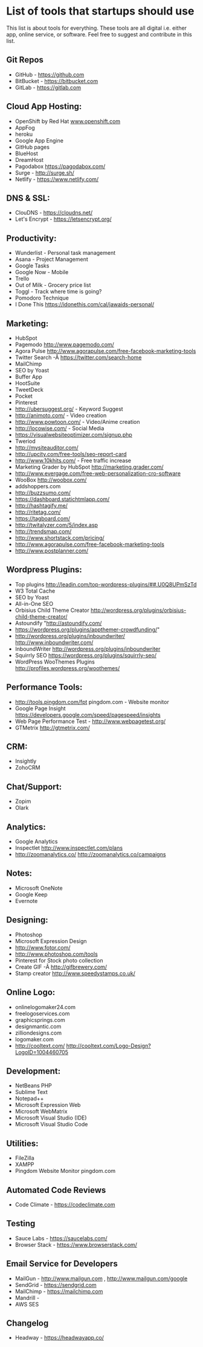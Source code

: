 # List of tools that startups should use
This list is about tools for everything. These tools are all digital i.e. either app, online service, or software. Feel free to suggest and contribute in this list.

## Git Repos
- GitHub - https://github.com
- BitBucket - https://bitbucket.com
- GitLab - https://gitlab.com

## Cloud App Hosting:	
- OpenShift by Red Hat	www.openshift.com
- AppFog	
- heroku	
- Google App Engine	
- GitHub pages	
- BlueHost	
- DreamHost	
- Pagodabox	https://pagodabox.com/
- Surge - http://surge.sh/
- Netlify - https://www.netlify.com/

## DNS & SSL:	
- ClouDNS	- https://cloudns.net/
- Let's Encrypt - https://letsencrypt.org/

## Productivity:	
- Wunderlist - Personal task management	
- Asana - Project Management	
- Google Tasks	
- Google Now - Mobile	
- Trello	
- Out of Milk - Grocery price list	
- Toggl - Track where time is going?	
- Pomodoro Technique	
- I Done This	https://idonethis.com/cal/jawaids-personal/

## Marketing:	
- HubSpot	
- Pagemodo	http://www.pagemodo.com/
- Agora Pulse	http://www.agorapulse.com/free-facebook-marketing-tools
- Twitter Search -Â https://twitter.com/search-home	
- MailChimp	
- SEO by Yoast	
- Buffer App	
- HootSuite	
- TweetDeck	
- Pocket	
- Pinterest	
- http://ubersuggest.org/ - Keyword Suggest	
- http://animoto.com/ - Video creation	
- http://www.powtoon.com/ - Video/Anime creation	
- http://locowise.com/ - Social Media	
- https://visualwebsiteoptimizer.com/signup.php	
- Tweriod	
- http://mysiteauditor.com/	
- http://upcity.com/free-tools/seo-report-card	
- http://www.10khits.com/ - Free traffic increase	
- Marketing Grader by HubSpot	http://marketing.grader.com/
- http://www.evergage.com/free-web-personalization-cro-software	
- WooBox	http://woobox.com/
- addshoppers.com	
- http://buzzsumo.com/	
- https://dashboard.statichtmlapp.com/	
- http://hashtagify.me/	
- http://ritetag.com/	
- https://tagboard.com/	
- http://twitalyzer.com/5/index.asp	
- http://trendsmap.com/	
- http://www.shortstack.com/pricing/	
- http://www.agorapulse.com/free-facebook-marketing-tools	
- http://www.postplanner.com/	

## Wordpress Plugins:	
- Top plugins	http://leadin.com/top-wordpress-plugins/##.U0Q8UPmSzTd
- W3 Total Cache	
- SEO by Yoast	
- All-in-One SEO	
- Orbisius Child Theme Creator	http://wordpress.org/plugins/orbisius-child-theme-creator/
- Astoundify	"http://astoundify.com/
- https://wordpress.org/plugins/appthemer-crowdfunding/"
- http://wordpress.org/plugins/inboundwriter/	http://www.inboundwriter.com/
- InboundWriter	http://wordpress.org/plugins/inboundwriter
- Squirrly SEO	https://wordpress.org/plugins/squirrly-seo/
- WordPress WooThemes Plugins	http://profiles.wordpress.org/woothemes/

## Performance Tools:	
- http://tools.pingdom.com/fpt	pingdom.com - Website monitor
- Google Page Insight	https://developers.google.com/speed/pagespeed/insights
- Web Page Performance Test	- http://www.webpagetest.org/
- GTMetrix	http://gtmetrix.com/

## CRM:	
- Insightly	
- ZohoCRM	

## Chat/Support:	
- Zopim	
- Olark	

## Analytics:	
- Google Analytics	
- Inspectlet	http://www.inspectlet.com/plans
- http://zoomanalytics.co/	http://zoomanalytics.co/campaigns

## Notes:	
- Microsoft OneNote	
- Google Keep	
- Evernote	

## Designing:	
- Photoshop	
- Microsoft Expression Design	
- http://www.fotor.com/	
- http://www.photoshop.com/tools	
- Pinterest for Stock photo collection	
- Create GIF -Â http://gifbrewery.com/	
- Stamp creator	http://www.speedystamps.co.uk/

## Online Logo:	
- onlinelogomaker24.com	
- freelogoservices.com	
- graphicsprings.com	
- designmantic.com	
- zilliondesigns.com	
- logomaker.com	
- http://cooltext.com/	http://cooltext.com/Logo-Design?LogoID=1004460705

## Development:	
- NetBeans PHP	
- Sublime Text	
- Notepad++	
- Microsoft Expression Web	
- Microsoft WebMatrix	
- Microsoft Visual Studio	(IDE)
- Microsoft Visual Studio Code

## Utilities:	
- FileZilla	
- XAMPP	
- Pingdom Website Monitor	pingdom.com

## Automated Code Reviews
- Code Climate - https://codeclimate.com

## Testing
- Sauce Labs - https://saucelabs.com/
- Browser Stack - https://www.browserstack.com/

## Email Service for Developers
- MailGun - http://www.mailgun.com , http://www.mailgun.com/google
- SendGrid - https://sendgrid.com
- MailChimp - https://mailchimp.com
- Mandrill - 
- AWS SES

## Changelog
- Headway - https://headwayapp.co/
